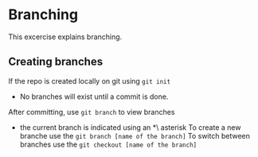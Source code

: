 # Branching 
This excercise explains branching.

## Creating branches
If the repo is created locally on git using ```git init```
* No branches will exist until a commit is done.

After committing, use ```git branch``` to view branches
* the current branch is indicated using an \*\ asterisk
To create a new branche use the ```git branch [name of the branch]```
To switch between branches use the ```git checkout [name of the branch]``` 
